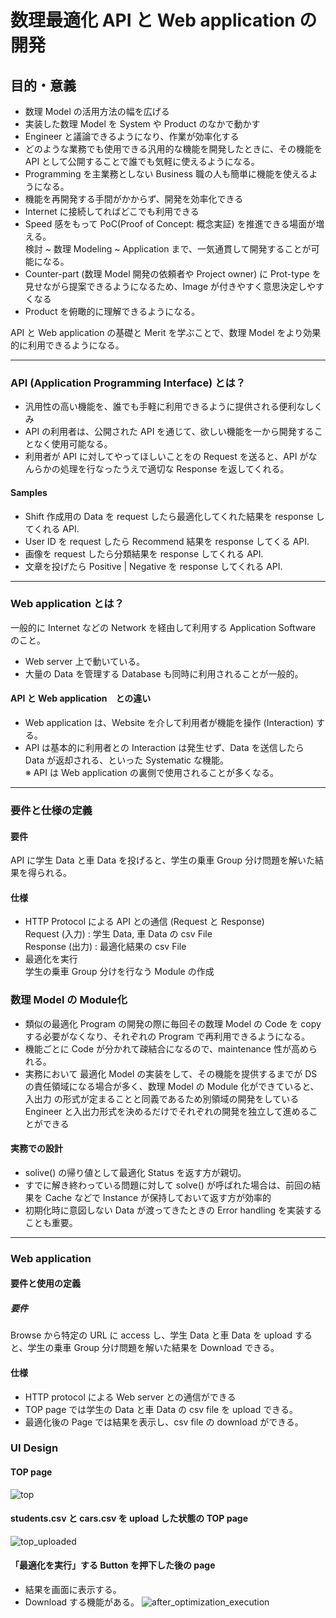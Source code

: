 # 数理最適化 API と Web application の開発

## 目的・意義

- 数理 Model の活用方法の幅を広げる
- 実装した数理 Model を System や Product のなかで動かす
- Engineer と議論できるようになり、作業が効率化する
- どのような業務でも使用できる汎用的な機能を開発したときに、その機能を API として公開することで誰でも気軽に使えるようになる。
- Programming を主業務としない Business 職の人も簡単に機能を使えるようになる。
- 機能を再開発する手間がかからず、開発を効率化できる
- Internet に接続してればどこでも利用できる
- Speed 感をもって PoC(Proof of Concept: 概念実証) を推進できる場面が増える。  
  検討 ~ 数理 Modeling ~ Application まで、一気通貫して開発することが可能になる。
- Counter-part \(数理 Model 開発の依頼者や Project owner) に Prot-type を見せながら提案できるようになるため、Image が付きやすく意思決定しやすくなる
- Product を俯瞰的に理解できるようになる。

API と Web application の基礎と Merit を学ぶことで、数理 Model をより効果的に利用できるようになる。

---

### API (Application Programming Interface) とは？

- 汎用性の高い機能を、誰でも手軽に利用できるように提供される便利なしくみ
- API の利用者は、公開された API を通じて、欲しい機能を一から開発することなく使用可能なる。
- 利用者が API に対してやってほしいことをの Request を送ると、API がなんらかの処理を行なったうえで適切な Response を返してくれる。

#### Samples

- Shift 作成用の Data を request したら最適化してくれた結果を response してくれる API.
- User ID を request したら Recommend 結果を response してくる API.
- 画像を request したら分類結果を response してくれる API.
- 文章を投げたら Positive | Negative を response してくれる API.

---

### Web application とは？

一般的に Internet などの Network を経由して利用する Application Software のこと。

- Web server 上で動いている。
- 大量の Data を管理する Database も同時に利用されることが一般的。

#### API と Web application　との違い

- Web application は、Website を介して利用者が機能を操作 \(Interaction) する。
- API は基本的に利用者との Interaction は発生せず、Data を送信したら Data が返却される、といった Systematic な機能。  
  ※ API は Web application の裏側で使用されることが多くなる。

---

### 要件と仕様の定義

#### 要件

API に学生 Data と車 Data を投げると、学生の乗車 Group 分け問題を解いた結果を得られる。

#### 仕様

- HTTP Protocol による API との通信 (Request と Response)  
  Request (入力) : 学生 Data, 車 Data の csv File  
  Response (出力) : 最適化結果の csv File
- 最適化を実行  
  学生の乗車 Group 分けを行なう Module の作成

### 数理 Model の Module化

- 類似の最適化 Program の開発の際に毎回その数理 Model の Code を copy する必要がなくなり、それぞれの Program で再利用できるようになる。
- 機能ごとに Code が分かれて疎結合になるので、maintenance 性が高められる。
- 実務において 最適化 Model の実装をして、その機能を提供するまでが DS の責任領域になる場合が多く、数理 Model の Module 化ができていると、入出力
  の形式が定まることと同義であるため別領域の開発をしている Engineer と入出力形式を決めるだけでそれぞれの開発を独立して進めることができる

#### 実務での設計

- solive() の帰り値として最適化 Status を返す方が親切。
- すでに解き終わっている問題に対して solve() が呼ばれた場合は、前回の結果を Cache などで Instance が保持しておいて返す方が効率的
- 初期化時に意図しない Data が渡ってきたときの Error handling を実装することも重要。

---
### Web application
#### 要件と使用の定義
##### 要件
Browse から特定の URL に access し、学生 Data と車 Data を upload すると、学生の乗車 Group 分け問題を解いた結果を Download できる。

#### 仕様
- HTTP protocol による Web server との通信ができる
- TOP page では学生の Data と車 Data の csv file を upload できる。
- 最適化後の Page では結果を表示し、csv file の download ができる。

### UI Design
#### TOP page
![top](https://user-images.githubusercontent.com/7993391/181908669-f420f315-d842-4b85-97ba-ed4a2c36bfb8.png)

#### students.csv と cars.csv を upload した状態の TOP page
![top_uploaded](https://user-images.githubusercontent.com/7993391/181908729-b2734759-005e-4245-9b86-76530024be25.png)

#### 「最適化を実行」する Button を押下した後の page
- 結果を画面に表示する。
- Download する機能がある。
![after_optimization_execution](https://user-images.githubusercontent.com/7993391/181908747-742cae7d-ee20-4ca2-9361-12c1d6a078ec.png)
